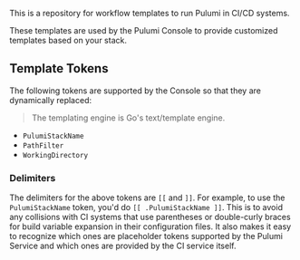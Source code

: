 This is a repository for workflow templates to run Pulumi in CI/CD systems.

These templates are used by the Pulumi Console to provide customized templates based on your stack.

## Template Tokens

The following tokens are supported by the Console so that they are dynamically replaced:

> The templating engine is Go's text/template engine.

* `PulumiStackName`
* `PathFilter`
* `WorkingDirectory`

### Delimiters

The delimiters for the above tokens are `[[` and `]]`. For example, to use the `PulumiStackName` token, you'd do `[[ .PulumiStackName ]]`.
This is to avoid any collisions with CI systems that use parentheses or double-curly braces for build variable expansion in their configuration files.
It also makes it easy to recognize which ones are placeholder tokens supported by the Pulumi Service and which ones are provided by the CI service itself.
